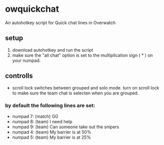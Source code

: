# owquickchat
An autohotkey script for Quick chat lines in Overwatch

## setup
1. download autohotkey and run the script
2. make sure the "all chat" option is set to the multiplication sign ( * ) on your numpad.

## controlls
* scroll lock switches between grouped and solo mode. turn on scroll lock to make sure the team chat is selecten when you are grouped.

### by default the following lines are set:
* numpad 7: (match) GG
* numpad 8: (team)  I need help 
* numpad 9: (team)  Can someone take out the snipers
* numpad 4: (team)  My barrier is at 50%
* numpad 5: (team)  My barrier is at 25%